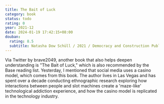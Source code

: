 ```yaml
---
title: The Bait of Luck
category: book
status: todo
rating: 0
year: 2021-12
date: 2024-01-19 17:42:15+08:00
douban:
  rating: 8.5
  subtitle: Natasha Dow Schüll / 2021 / Democracy and Construction Publishing House
---
```


Via Twitter by brave2049, another book that also helps deepen understanding is "The Bait of Luck," which is also recommended by the Base reading list. Yesterday, I mentioned that social media uses a casino model, which comes from this book. The author lives in Las Vegas and has spent over a decade conducting ethnographic research exploring how interactions between people and slot machines create a 'maze-like' technological addiction experience, and how the casino model is replicated in the technology industry.
